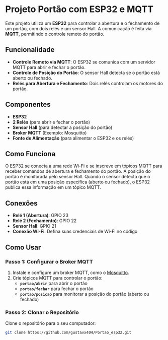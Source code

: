 # Projeto Portão com ESP32 e MQTT

Este projeto utiliza um **ESP32** para controlar a abertura e o fechamento de um portão, com dois relés e um sensor Hall. A comunicação é feita via **MQTT**, permitindo o controle remoto do portão.

## Funcionalidade

- **Controle Remoto via MQTT**: O ESP32 se comunica com um servidor MQTT para abrir e fechar o portão.
- **Controle de Posição do Portão**: O sensor Hall detecta se o portão está aberto ou fechado.
- **Relés para Abertura e Fechamento**: Dois relés controlam os motores do portão.

## Componentes

- **ESP32**
- **2 Relés** (para abrir e fechar o portão)
- **Sensor Hall** (para detectar a posição do portão)
- **Broker MQTT** (Exemplo: Mosquitto)
- **Fonte de Alimentação** (para alimentar o ESP32 e os relés)

## Como Funciona

O ESP32 se conecta a uma rede Wi-Fi e se inscreve em tópicos MQTT para receber comandos de abertura e fechamento do portão. A posição do portão é monitorada pelo sensor Hall. Quando o sensor detecta que o portão está em uma posição específica (aberto ou fechado), o ESP32 publica essa informação em um tópico MQTT.

## Conexões

- **Relé 1 (Abertura)**: GPIO 23
- **Relé 2 (Fechamento)**: GPIO 22
- **Sensor Hall**: GPIO 21
- **Conexão Wi-Fi**: Defina suas credenciais de Wi-Fi no código

## Como Usar

### Passo 1: Configurar o Broker MQTT

1. Instale e configure um broker MQTT, como o [Mosquitto](https://mosquitto.org/).
2. Crie tópicos MQTT para controlar o portão:
   - **`portao/abrir`** para abrir o portão
   - **`portao/fechar`** para fechar o portão
   - **`portao/posicao`** para monitorar a posição do portão (aberto ou fechado)

### Passo 2: Clonar o Repositório

Clone o repositório para o seu computador:

```bash
git clone https://github.com/gustavx404/Portao_esp32.git
